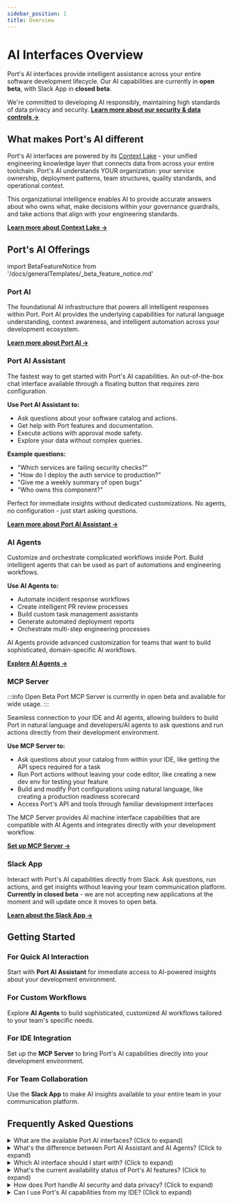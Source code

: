 ```yaml
---
sidebar_position: 1
title: Overview
---
```


# AI Interfaces Overview

Port's AI interfaces provide intelligent assistance across your entire software development lifecycle. Our AI capabilities are currently in **open beta**, with Slack App in **closed beta**.

We're committed to developing AI responsibly, maintaining high standards of data privacy and security. **[Learn more about our security & data controls →](/ai-interfaces/port-ai/security-and-data-controls)**

## What makes Port's AI different

Port's AI interfaces are powered by its [Context Lake](/ai-interfaces/context-lake) - your unified engineering knowledge layer that connects data from across your entire toolchain. Port's AI understands YOUR organization: your service ownership, deployment patterns, team structures, quality standards, and operational context.

This organizational intelligence enables AI to provide accurate answers about who owns what, make decisions within your governance guardrails, and take actions that align with your engineering standards.

**[Learn more about Context Lake →](/ai-interfaces/context-lake)**

## Port's AI Offerings

import BetaFeatureNotice from '/docs/generalTemplates/_beta_feature_notice.md'

<BetaFeatureNotice id="ai-form" />


### Port AI
The foundational AI infrastructure that powers all intelligent responses within Port. Port AI provides the underlying capabilities for natural language understanding, context awareness, and intelligent automation across your development ecosystem.

**[Learn more about Port AI →](/ai-interfaces/port-ai/overview)**

### Port AI Assistant
The fastest way to get started with Port's AI capabilities. An out-of-the-box chat interface available through a floating button that requires zero configuration.

**Use Port AI Assistant to:**
* Ask questions about your software catalog and actions.
* Get help with Port features and documentation.
* Execute actions with approval mode safety.
* Explore your data without complex queries.

**Example questions:**
* "Which services are failing security checks?"
* "How do I deploy the auth service to production?"
* "Give me a weekly summary of open bugs"
* "Who owns this component?"

Perfect for immediate insights without dedicated customizations. No agents, no configuration - just start asking questions.

**[Learn more about Port AI Assistant →](/ai-interfaces/port-ai-assistant)**


### AI Agents
Customize and orchestrate complicated workflows inside Port. Build intelligent agents that can be used as part of automations and engineering workflows.

**Use AI Agents to:**
* Automate incident response workflows
* Create intelligent PR review processes  
* Build custom task management assistants
* Generate automated deployment reports
* Orchestrate multi-step engineering processes

AI Agents provide advanced customization for teams that want to build sophisticated, domain-specific AI workflows.

**[Explore AI Agents →](/ai-interfaces/ai-agents/overview)**

### MCP Server

:::info Open Beta
Port MCP Server is currently in open beta and available for wide usage.
:::

Seamless connection to your IDE and AI agents, allowing builders to build Port in natural language and developers/AI agents to ask questions and run actions directly from their development environment.

**Use MCP Server to:**
* Ask questions about your catalog from within your IDE, like getting the API specs required for a task
* Run Port actions without leaving your code editor, like creating a new dev env for testing your feature
* Build and modify Port configurations using natural language, like creating a production readiness scorecard
* Access Port's API and tools through familiar development interfaces

The MCP Server provides AI machine interface capabilities that are compatible with AI Agents and integrates directly with your development workflow.

**[Set up MCP Server →](/ai-interfaces/port-mcp-server/overview-and-installation)**

### Slack App
Interact with Port's AI capabilities directly from Slack. Ask questions, run actions, and get insights without leaving your team communication platform. **Currently in closed beta** - we are not accepting new applications at the moment and will update once it moves to open beta.

**[Learn about the Slack App →](/ai-interfaces/slack-app)**

## Getting Started

### For Quick AI Interaction
Start with **Port AI Assistant** for immediate access to AI-powered insights about your development environment.

### For Custom Workflows  
Explore **AI Agents** to build sophisticated, customized AI workflows tailored to your team's specific needs.

### For IDE Integration
Set up the **MCP Server** to bring Port's AI capabilities directly into your development environment.

### For Team Collaboration
Use the **Slack App** to make AI insights available to your entire team in your communication platform.

## Frequently Asked Questions

<details>
<summary>What are the available Port AI interfaces? (Click to expand)</summary>

Port offers four main AI interfaces:
- **Port AI Assistant**: Chat interface for quick questions and insights.
- **AI Agents**: Customizable workflows for automations.
- **MCP Server**: IDE integration for development workflows.
- **Slack App**: Team collaboration interface (closed beta).
</details>

<details>
<summary>What's the difference between Port AI Assistant and AI Agents? (Click to expand)</summary>

**Port AI Assistant** is designed for immediate use with zero configuration. It provides instant answers about your development environment through a floating chat button. It's perfect for quick insights, exploratory queries, and learning about Port. **[Learn more →](/ai-interfaces/port-ai-assistant)**

**AI Agents** are customizable entities designed for specific workflows and automations. They're built for machine-to-machine interactions and complex, domain-specific processes that require dedicated configuration. **[Learn more →](/ai-interfaces/ai-agents/overview)**
</details>

<details>
<summary>Which AI interface should I start with? (Click to expand)</summary>

For most users, start with **Port AI Assistant** - it provides immediate value with no setup required. Available through a floating button, you can ask questions and get insights right away. **[Get started with Port AI Assistant →](/ai-interfaces/port-ai-assistant)**

If you're a developer who works primarily in an IDE, consider starting with the **MCP Server** for seamless integration with your development workflow. **[Set up MCP Server →](/ai-interfaces/port-mcp-server/overview-and-installation)**

For custom workflows or automation, explore **AI Agents**. **[Learn about AI Agents →](/ai-interfaces/ai-agents/overview)**

For team collaboration, try the **Slack App** to bring AI insights into your communication platform (closed beta). **[Explore Slack App →](/ai-interfaces/slack-app)**
</details>

<details>
<summary>What's the current availability status of Port's AI features? (Click to expand)</summary>

- **Port AI Assistant**: Open beta - available to all users.
- **MCP Server**: Open beta - available to all users.
- **AI Agents**: Open beta - available to all users.
- **Slack App**: Closed beta - not accepting new applications at the moment.
</details>

<details>
<summary>How does Port handle AI security and data privacy? (Click to expand)</summary>

Port maintains high standards of data privacy and security across all AI interfaces. We provide comprehensive security controls, data governance policies, and privacy protections.

**[Learn more about our security & data controls →](/ai-interfaces/port-ai/security-and-data-controls)**
</details>

<details>
<summary>Can I use Port's AI capabilities from my IDE? (Click to expand)</summary>

Yes! The **MCP Server** provides seamless integration with popular IDEs like VS Code and Cursor. You can ask questions about your catalog, run Port actions, and build configurations using natural language directly from your development environment.

**[Set up MCP Server →](/ai-interfaces/port-mcp-server/overview-and-installation)**
</details>

